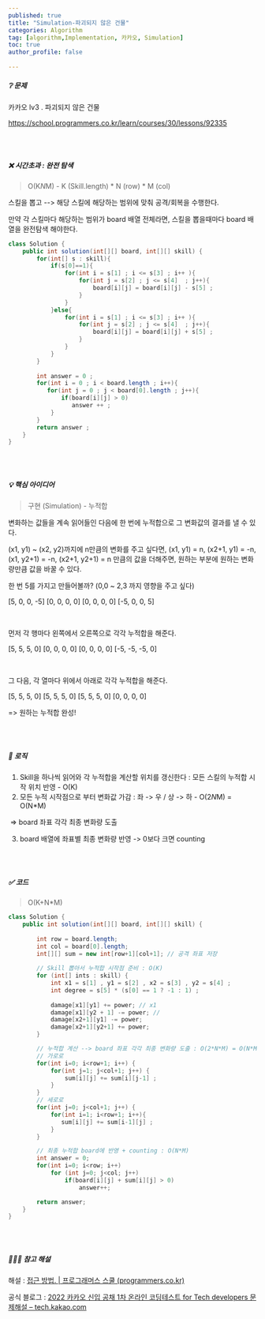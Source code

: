 ```yaml
---
published: true
title: "Simulation-파괴되지 않은 건물" 
categories: Algorithm 
tag: [algorithm,Implementation, 카카오, Simulation] 
toc: true
author_profile: false 
  
---
```




##### ❔ 문제

카카오 lv3 . 파괴되지 않은 건물

https://school.programmers.co.kr/learn/courses/30/lessons/92335

<br>

<br>



##### ❌ 시간초과 : 완전 탐색

> O(K*N*M)  - K (Skill.length) * N (row) * M (col)

스킬을 뽑고 --> 해당 스킬에 해당하는 범위에 맞춰 공격/회복을 수행한다. 

만약 각 스킬마다 해당하는 범위가 board 배열 전체라면, 스킬을 뽑을때마다 board 배열을 완전탐색 해야한다. 

```java
class Solution {
    public int solution(int[][] board, int[][] skill) {
        for(int[] s : skill){
            if(s[0]==1){
                for(int i = s[1] ; i <= s[3] ; i++ ){
                    for(int j = s[2] ; j <= s[4]  ; j++){
                        board[i][j] = board[i][j] - s[5] ; 
                    }
                }
            }else{
                for(int i = s[1] ; i <= s[3] ; i++ ){
                    for(int j = s[2] ; j <= s[4]  ; j++){
                        board[i][j] = board[i][j] + s[5] ; 
                    }
                }
            }
        }
        
        int answer = 0 ;
        for(int i = 0 ; i < board.length ; i++){
           for(int j = 0 ; j < board[0].length ; j++){
               if(board[i][j] > 0)
                  answer ++ ;
            }
        }  
        return answer ;
    }
}
```

<br>

<br>



##### 💡 핵심 아이디어

> 구현 (Simulation) - 누적합 

변화하는 값들을 계속 읽어들인 다음에 한 번에 누적합으로 그 변화값의 결과를 낼 수 있다. 

(x1, y1) ~ (x2, y2)까지에 n만큼의 변화를 주고 싶다면, (x1, y1) = n, (x2+1, y1) = -n, (x1, y2+1) = -n, (x2+1, y2+1) = n 만큼의 값을 더해주면, 원하는 부분에 원하는 변화량만큼 값을 바꿀 수 있다.

한 번 5를 가지고 만들어볼까? (0,0 ~ 2,3 까지 영향을 주고 싶다)

[5, 0, 0, -5]
[0, 0, 0, 0]
[0, 0, 0, 0]
[-5, 0, 0, 5]

<br>

먼저 각 행마다 왼쪽에서 오른쪽으로 각각 누적합을 해준다.

[5, 5, 5, 0]
[0, 0, 0, 0]
[0, 0, 0, 0]
[-5, -5, -5, 0]

<br>

그 다음, 각 열마다 위에서 아래로 각각 누적합을 해준다.

[5, 5, 5, 0]
[5, 5, 5, 0]
[5, 5, 5, 0]
[0, 0, 0, 0]

=> 원하는 누적합 완성! 

<br>

<br>



##### 🌊 로직 

1. Skill을 하나씩 읽어와 각 누적합을 계산할 위치를 갱신한다 : 모든 스킬의 누적합 시작 위치 반영   - O(K)
2. 모든 누적 시작점으로 부터 변화값 가감  :   좌 -> 우 / 상 -> 하  - O(2*N*M) = O(N*M)

​	=> board 좌표 각각 최종 변화량 도출

3. board 배열에 좌표별 최종 변화량 반영 -> 0보다 크면 counting

<br>

<br>



##### ✅ 코드 

> O(K+N*M) 

```java
class Solution {
    public int solution(int[][] board, int[][] skill) {
        
        int row = board.length;
        int col = board[0].length;
        int[][] sum = new int[row+1][col+1]; // 공격 좌표 저장
        
        // Skill 뽑아서 누적합 시작점 준비 : O(K)
        for (int[] ints : skill) {
            int x1 = s[1] , y1 = s[2] , x2 = s[3] , y2 = s[4] ; 
            int degree = s[5] * (s[0] == 1 ? -1 : 1) ; 
            
            damage[x1][y1] += power; // x1 
            damage[x1][y2 + 1] -= power; // 
            damage[x2+1][y1] -= power;
            damage[x2+1][y2+1] += power;
        }

        // 누적합 계산 --> board 좌표 각각 최종 변화량 도출 : O(2*N*M) = O(N*M)
        // 가로로
        for(int i=0; i<row+1; i++) {
            for(int j=1; j<col+1; j++) {
                sum[i][j] += sum[i][j-1] ; 
            }
        }
        // 세로로
        for(int j=0; j<col+1; j++) {
            for(int i=1; i<row+1; i++){
               sum[i][j] += sum[i-1][j] ; 
            }
        }

        // 최종 누적합 board에 반영 + counting : O(N*M)
        int answer = 0;
        for(int i=0; i<row; i++) 
            for (int j=0; j<col; j++) 
                if(board[i][j] + sum[i][j] > 0) 
                    answer++;

        return answer;
    }
}
```

<br>

<br>



##### 🙇🏻‍♀️ 참고 해설 

해설 : [접근 방법. | 프로그래머스 스쿨 (programmers.co.kr)](https://school.programmers.co.kr/questions/25471)

공식 블로그 : [2022 카카오 신입 공채 1차 온라인 코딩테스트 for Tech developers 문제해설 – tech.kakao.com](https://tech.kakao.com/2022/01/14/2022-kakao-recruitment-round-1/)
